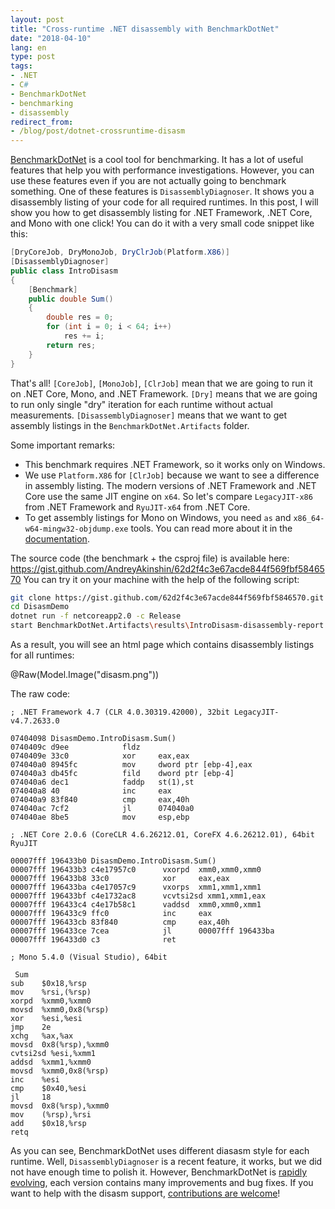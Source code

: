 ```yaml
---
layout: post
title: "Cross-runtime .NET disassembly with BenchmarkDotNet"
date: "2018-04-10"
lang: en
type: post
tags:
- .NET
- C#
- BenchmarkDotNet
- benchmarking
- disassembly
redirect_from:
- /blog/post/dotnet-crossruntime-disasm
---
```


[BenchmarkDotNet](https://github.com/dotnet/BenchmarkDotNet) is a cool tool for benchmarking.
It has a lot of useful features that help you with performance investigations.
However, you can use these features even if you are not actually going to benchmark something.
One of these features is `DisassemblyDiagnoser`.
It shows you a disassembly listing of your code for all required runtimes.
In this post, I will show you how to get disassembly listing for .NET Framework, .NET Core, and Mono with one click!
You can do it with a very small code snippet like this:

```cs
[DryCoreJob, DryMonoJob, DryClrJob(Platform.X86)]
[DisassemblyDiagnoser]
public class IntroDisasm
{
    [Benchmark]
    public double Sum()
    {
        double res = 0;
        for (int i = 0; i < 64; i++)
            res += i;
        return res;
    }
}
```

<!--more-->

That's all!
`[CoreJob]`, `[MonoJob]`, `[ClrJob]` mean that we are going to run it on .NET Core, Mono, and .NET Framework.
`[Dry]` means that we are going to run only single "dry" iteration for each runtime without actual measurements.
`[DisassemblyDiagnoser]` means that we want to get assembly listings in the `BenchmarkDotNet.Artifacts` folder.

Some important remarks:

* This benchmark requires .NET Framework, so it works only on Windows.
* We use `Platform.X86` for `[ClrJob]` because we want to see a difference in assembly listing.
  The modern versions of .NET Framework and .NET Core use the same JIT engine on `x64`.
  So let's compare `LegacyJIT-x86` from .NET Framework and `RyuJIT-x64` from .NET Core.
* To get assembly listings for Mono on Windows, you need `as` and `x86_64-w64-mingw32-objdump.exe` tools.
  You can read more about it in the [documentation](http://benchmarkdotnet.org/Configs/Diagnosers.htm#disassembly-diagnoser-for-mono-on-windows).

The source code (the benchmark + the csproj file) is available here: https://gist.github.com/AndreyAkinshin/62d2f4c3e67acde844f569fbf5846570
You can try it on your machine with the help of the following script:

```bash
git clone https://gist.github.com/62d2f4c3e67acde844f569fbf5846570.git DisasmDemo
cd DisasmDemo
dotnet run -f netcoreapp2.0 -c Release
start BenchmarkDotNet.Artifacts\results\IntroDisasm-disassembly-report.html
```

As a result, you will see an html page which contains disassembly listings for all runtimes:

@Raw(Model.Image("disasm.png"))

The raw code:

```x86asm
; .NET Framework 4.7 (CLR 4.0.30319.42000), 32bit LegacyJIT-v4.7.2633.0

07404098 DisasmDemo.IntroDisasm.Sum()
0740409c d9ee            fldz
0740409e 33c0            xor     eax,eax
074040a0 8945fc          mov     dword ptr [ebp-4],eax
074040a3 db45fc          fild    dword ptr [ebp-4]
074040a6 dec1            faddp   st(1),st
074040a8 40              inc     eax
074040a9 83f840          cmp     eax,40h
074040ac 7cf2            jl      074040a0
074040ae 8be5            mov     esp,ebp
```

```x86asm
; .NET Core 2.0.6 (CoreCLR 4.6.26212.01, CoreFX 4.6.26212.01), 64bit RyuJIT

00007fff 196433b0 DisasmDemo.IntroDisasm.Sum()
00007fff 196433b3 c4e17957c0      vxorpd  xmm0,xmm0,xmm0
00007fff 196433b8 33c0            xor     eax,eax
00007fff 196433ba c4e17057c9      vxorps  xmm1,xmm1,xmm1
00007fff 196433bf c4e1732ac8      vcvtsi2sd xmm1,xmm1,eax
00007fff 196433c4 c4e17b58c1      vaddsd  xmm0,xmm0,xmm1
00007fff 196433c9 ffc0            inc     eax
00007fff 196433cb 83f840          cmp     eax,40h
00007fff 196433ce 7cea            jl      00007fff 196433ba
00007fff 196433d0 c3              ret
```

```x86asm
; Mono 5.4.0 (Visual Studio), 64bit

 Sum
sub    $0x18,%rsp
mov    %rsi,(%rsp)
xorpd  %xmm0,%xmm0
movsd  %xmm0,0x8(%rsp)
xor    %esi,%esi
jmp    2e 
xchg   %ax,%ax
movsd  0x8(%rsp),%xmm0
cvtsi2sd %esi,%xmm1
addsd  %xmm1,%xmm0
movsd  %xmm0,0x8(%rsp)
inc    %esi
cmp    $0x40,%esi
jl     18 
movsd  0x8(%rsp),%xmm0
mov    (%rsp),%rsi
add    $0x18,%rsp
retq
```

As you can see, BenchmarkDotNet uses different diasasm style for each runtime.
Well, `DisassemblyDiagnoser` is a recent feature, it works, but we did not have enough time to polish it.
However, BenchmarkDotNet is [rapidly evolving](https://github.com/dotnet/BenchmarkDotNet/wiki/ChangeLog),
  each version contains many improvements and bug fixes.
If you want to help with the disasm support, [contributions are welcome](https://github.com/dotnet/BenchmarkDotNet#contributions-are-welcome)!